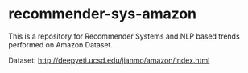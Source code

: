# recommender-sys-amazon
This is a repository for Recommender Systems and NLP based trends performed on Amazon Dataset.

Dataset:
http://deepyeti.ucsd.edu/jianmo/amazon/index.html
